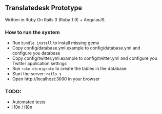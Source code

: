 ## Translatedesk Prototype

Written in Ruby On Rails 3 (Ruby 1.9) + AngularJS.

### How to run the system

* Run `bundle install` to install missing gems
* Copy config/database.yml.example to config/database.yml and configure you database
* Copy config/twitter.yml.example to config/twitter.yml and configure you Twitter application settings
* Run `rake db:migrate` to create the tables in the database
* Start the server: `rails s`
* Open http://localhost:3000 in your browser

### TODO:
* Automated tests
* l10n / i18n
